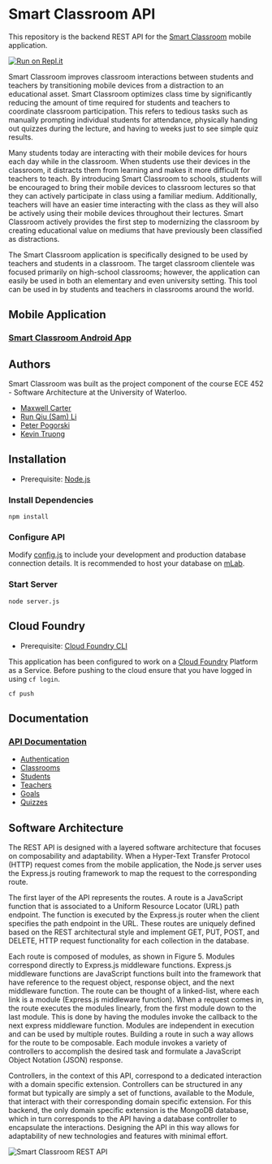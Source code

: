 # Smart Classroom API

This repository is the backend REST API for the [Smart Classroom](https://github.com/peterpogorski/smartclassandroid) mobile application.

[![Run on Repl.it](https://repl.it/badge/github/RagavendraKM/smart-classroom-api)](https://repl.it/github/RagavendraKM/smart-classroom-api)

Smart Classroom improves classroom interactions between students and teachers by transitioning mobile devices from a distraction to an educational asset. Smart Classroom optimizes class time by significantly reducing the amount of time required for students and teachers to coordinate classroom participation. This refers to tedious tasks such as manually prompting individual students for attendance, physically handing out quizzes during the lecture, and having to weeks just to see simple quiz results.


Many students today are interacting with their mobile devices for hours each day while in the classroom. When students use their devices in the classroom, it distracts them from learning and makes it more difficult for teachers to teach. By introducing Smart Classroom to schools, students will be encouraged to bring their mobile devices to classroom lectures so that they can actively participate in class using a familiar medium. Additionally, teachers will have an easier time interacting with the class as they will also be actively using their mobile devices throughout their lectures. Smart Classroom actively provides the first step to modernizing the classroom by creating educational value on mediums that have previously been classified as distractions.


The Smart Classroom application is specifically designed to be used by teachers and students in a classroom. The target classroom clientele was focused primarily on high-school classrooms; however, the application can easily be used in both an elementary and even university setting. This tool can be used in by students and teachers in classrooms around the world.


## Mobile Application
### [Smart Classroom Android App](https://github.com/peterpogorski/smartclassandroid)


## Authors

Smart Classroom was built as the project component of the course ECE 452 - Software Architecture at the University of Waterloo.

* [Maxwell Carter](https://github.com/maxcarter)
* [Run Qiu (Sam) Li](https://github.com/LiRq95)
* [Peter Pogorski](https://github.com/peterpogorski)
* [Kevin Truong](https://github.com/ktruong7)


## Installation

* Prerequisite: [Node.js](https://nodejs.org/en/)


### Install Dependencies

```
npm install
```


### Configure API

Modify [config.js](https://github.com/maxcarter/smart-classroom-api/blob/master/config.js) to include your development and production database connection details. It is recommended to host your database on [mLab](https://mlab.com/).


### Start Server

```
node server.js
```

## Cloud Foundry

* Prerequisite: [Cloud Foundry CLI](https://github.com/cloudfoundry/cli)

This application has been configured to work on a [Cloud Foundry](https://www.cloudfoundry.org/) Platform as a Service. Before pushing to the cloud ensure that you have logged in using `cf login`.

```
cf push
```


## Documentation

### [API Documentation](https://github.com/maxcarter/smart-classroom-api/wiki)

* [Authentication](https://github.com/maxcarter/smart-classroom-api/wiki/Authenticate)
* [Classrooms](https://github.com/maxcarter/smart-classroom-api/wiki/Classrooms)
* [Students](https://github.com/maxcarter/smart-classroom-api/wiki/Students)
* [Teachers](https://github.com/maxcarter/smart-classroom-api/wiki/Teachers)
* [Goals](https://github.com/maxcarter/smart-classroom-api/wiki/Goals)
* [Quizzes](https://github.com/maxcarter/smart-classroom-api/wiki/Quizzes)

## Software Architecture

The REST API is designed with a layered software architecture that focuses on composability and adaptability. When a Hyper-Text Transfer Protocol (HTTP) request comes from the mobile application, the Node.js server uses the Express.js routing framework to map the request to the corresponding route.


The first layer of the API represents the routes. A route is a JavaScript function that is associated to a Uniform Resource Locator (URL) path endpoint. The function is executed by the Express.js router when the client specifies the path endpoint in the URL. These routes are uniquely defined based on the REST architectural style and implement GET, PUT, POST, and DELETE, HTTP request functionality for each collection in the database.


Each route is composed of modules, as shown in Figure 5. Modules correspond directly to Express.js middleware functions. Express.js middleware functions are JavaScript functions built into the framework that have reference to the request object, response object, and the next middleware function. The route can be thought of a linked-list, where each link is a module (Express.js middleware function). When a request comes in, the route executes the modules linearly, from the first module down to the last module. This is done by having the modules invoke the callback to the next express middleware function. Modules are independent in execution and can be used by multiple routes. Building a route in such a way allows for the route to be composable. Each module invokes a variety of controllers to accomplish the desired task and formulate a JavaScript Object Notation (JSON) response.


Controllers, in the context of this API, correspond to a dedicated interaction with a domain specific extension. Controllers can be structured in any format but typically are simply a set of functions, available to the Module, that interact with their corresponding domain specific extension. For this backend, the only domain specific extension is the MongoDB database, which in turn corresponds to the API having a database controller to encapsulate the interactions. Designing the API in this way allows for adaptability of new technologies and features with minimal effort.


![Smart Classroom REST API](https://raw.github.com/maxcarter/smart-classroom-api/master/assets/architecture.png)
